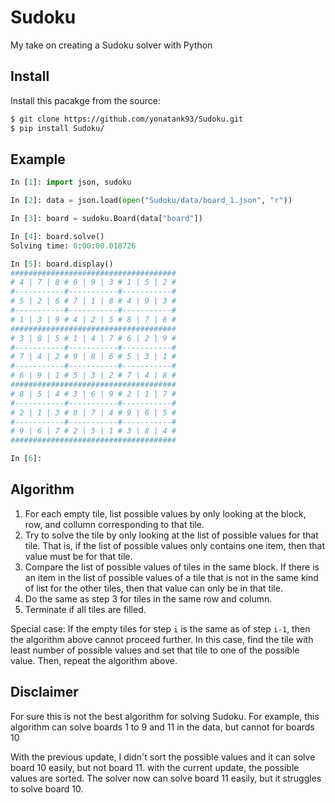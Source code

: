 # Sudoku

My take on creating a Sudoku solver with Python


## Install

Install this pacakge from the source:

``` bash
$ git clone https://github.com/yonatank93/Sudoku.git
$ pip install Sudoku/
```

## Example

``` Python
In [1]: import json, sudoku

In [2]: data = json.load(open("Sudoku/data/board_1.json", "r"))

In [3]: board = sudoku.Board(data["board"])

In [4]: board.solve()
Solving time: 0:00:00.018726

In [5]: board.display()
#####################################
# 4 | 7 | 8 # 6 | 9 | 3 # 1 | 5 | 2 #
#-----------#-----------#-----------#
# 5 | 2 | 6 # 7 | 1 | 8 # 4 | 9 | 3 #
#-----------#-----------#-----------#
# 1 | 3 | 9 # 4 | 2 | 5 # 8 | 7 | 6 #
#####################################
# 3 | 8 | 5 # 1 | 4 | 7 # 6 | 2 | 9 #
#-----------#-----------#-----------#
# 7 | 4 | 2 # 9 | 8 | 6 # 5 | 3 | 1 #
#-----------#-----------#-----------#
# 6 | 9 | 1 # 5 | 3 | 2 # 7 | 4 | 8 #
#####################################
# 8 | 5 | 4 # 3 | 6 | 9 # 2 | 1 | 7 #
#-----------#-----------#-----------#
# 2 | 1 | 3 # 8 | 7 | 4 # 9 | 6 | 5 #
#-----------#-----------#-----------#
# 9 | 6 | 7 # 2 | 5 | 1 # 3 | 8 | 4 #
#####################################

In [6]:
```

## Algorithm

1. For each empty tile, list possible values by only looking at the block, row, and collumn corresponding to that tile.
2. Try to solve the tile by only looking at the list of possible values for that tile.
That is, if the list of possible values only contains one item, then that value must be for that tile.
3. Compare the list of possible values of tiles in the same block.
If there is an item in the list of possible values of a tile that is not in the same kind of list for the other tiles, then that value can only be in that tile.
4. Do the same as step 3 for tiles in the same row and column.
5. Terminate if all tiles are filled.

Special case:
If the empty tiles for step ``i`` is the same as of step ``i-1``, then the algorithm above cannot proceed further.
In this case, find the tile with least number of possible values and set that tile to one of the possible value.
Then, repeat the algorithm above.


## Disclaimer

For sure this is not the best algorithm for solving Sudoku.
For example, this algorithm can solve boards 1 to 9 and 11 in the data, but cannot for boards 10

With the previous update, I didn't sort the possible values and it can solve board 10 easily, but not board 11.
with the current update, the possible values are sorted.
The solver now can solve board 11 easily, but it struggles to solve board 10.
